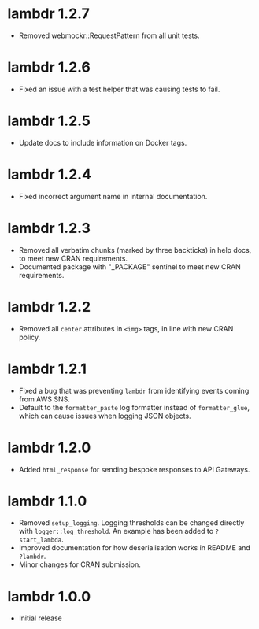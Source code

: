 # lambdr 1.2.7

* Removed webmockr::RequestPattern from all unit tests.

# lambdr 1.2.6

* Fixed an issue with a test helper that was causing tests to fail.

# lambdr 1.2.5

* Update docs to include information on Docker tags.

# lambdr 1.2.4

* Fixed incorrect argument name in internal documentation.

# lambdr 1.2.3

* Removed all verbatim chunks (marked by three backticks) in help docs, to meet
  new CRAN requirements.
* Documented package with "_PACKAGE" sentinel to meet new CRAN requirements.

# lambdr 1.2.2

* Removed all `center` attributes in `<img>` tags, in line with new CRAN policy.

# lambdr 1.2.1

* Fixed a bug that was preventing `lambdr` from identifying events coming from
  AWS SNS.
* Default to the `formatter_paste` log formatter instead of `formatter_glue`, 
  which can cause issues when logging JSON objects.

# lambdr 1.2.0

* Added `html_response` for sending bespoke responses to API Gateways.

# lambdr 1.1.0

* Removed `setup_logging`. Logging thresholds can be changed directly with
  `logger::log_threshold`. An example has been added to `?start_lambda`.
* Improved documentation for how deserialisation works in README and `?lambdr`.
* Minor changes for CRAN submission.

# lambdr 1.0.0

* Initial release

